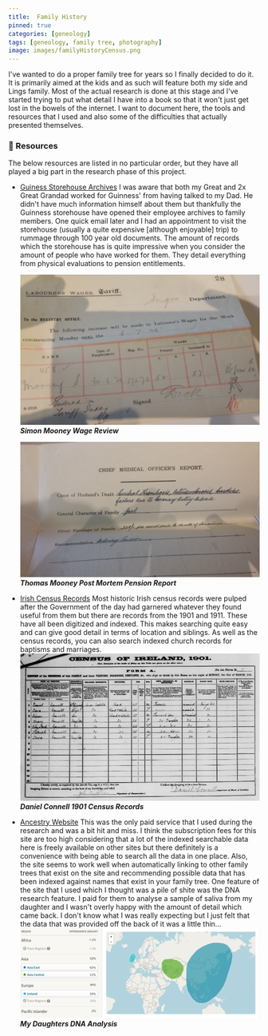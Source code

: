 ```yaml
---
title:  Family History
pinned: true
categories: [geneology]
tags: [geneology, family tree, photography]
image: images/familyHistoryCensus.png
---
```


I've wanted to do a proper family tree for years so I finally decided to do it. It is primarily aimed at the kids and as such will feature both my side and Lings family. Most of the actual research is done at this stage and I've started trying to put what detail I have into a book so that it won't just get lost in the bowels of the internet. I want to document here, the tools and resources that I used and also some of the difficulties that actually presented themselves.

### :scroll: Resources
The below resources are listed in no particular order, but they have all played a big part in the research phase of this project.

* [Guiness Storehouse Archives]
   I was aware that both my Great and 2x Great Grandad worked for Guinness' from having talked to my Dad. He didn't have much information himself about them but thankfully the Guinness storehouse have opened their employee archives to family members. One quick email later and I had an appointment to visit the storehouse (usually a quite expensive [although enjoyable] trip) to rummage through 100 year old documents. The amount of records which the storehouse has is quite impressive when you consider the amount of people who have worked for them. They detail everything from physical evaluations to pension entitlements.

   ![Simon Mooney Guinness Wage Increase]
   **_Simon Mooney Wage Review_**

   ![Thomas Mooney Guinness Post Mortem]
   **_Thomas Mooney Post Mortem Pension Report_**
* [Irish Census Records]
   Most historic Irish census records were pulped after the Government of the day had garnered whatever they found useful from them but there are records from the 1901 and 1911. These have all been digitized and indexed. This makes searching quite easy and can give good detail in terms of location and siblings. As well as the census records, you can also search indexed church records for baptisms and marriages.
   ![Connell Census]
   **_Daniel Connell 1901 Census Records_**
* [Ancestry Website]
   This was the only paid service that I used during the research and was a bit hit and miss. I think the subscription fees for this site are too high considering that a lot of the indexed searchable data here is freely available on other sites but there definitely is a convenience with being able to search all the data in one place. Also, the site seems to work well when automatically linking to other family trees that exist on the site and recommending possible data that has been indexed against names that exist in your family tree. One feature of the site that I used which I thought was a pile of shite was the DNA research feature. I paid for them to analyse a sample of saliva from my daughter and I wasn't overly happy with the amount of detail which came back. I don't know what I was really expecting but I just felt that the data that was provided off the back of it was a little thin...
   ![Ancestry DNA Analysis]
   **_My Daughters DNA Analysis_**


<!-- Web Links -->
[Guiness Storehouse Archives]: https://www.guinness-storehouse.com/en/archives/archives-catalogue
[Irish Census Records]: https://www.irishgenealogy.ie
[Ancestry Website]: http://www.ancestry.co.uk/

<!-- Images -->
[Simon Mooney Guinness Wage Increase]: /images/familyHistory/simonMooneyWageIncreaseGuinness.jpg
[Thomas Mooney Guinness Post Mortem]: /images/familyHistory/thomasMooneyPostMortemReportGuinness.jpg
[Connell Census]: /images/familyHistoryCensus.png
[Ancestry DNA Analysis]: /images/familyHistory/ancestryDnaAnalysis.png
